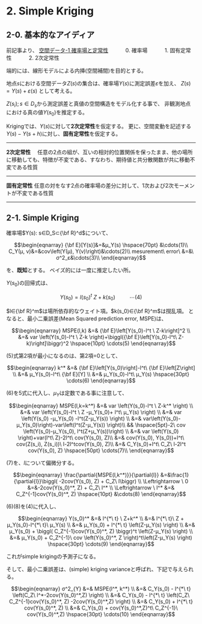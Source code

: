 # 2. Simple Kriging
## 2-0. 基本的なアイディア

前記事より、
[空間データ-1 確率場と定常性](http://qiita.com/kilometer/items/553b344c818566dbb37d)
　　　0. 確率場
　　　1. 固有定常性
　　　2. 2次定常性

端的には、線形モデルによる内挿(空間補間)を目的とする。

地点$s$における空間データ$Z(s)$の集合は、確率場$Y(s)$に測定誤差$ε$を加え、
$Z(s)=Y(s)+ε(s)$
として考える。

$Z(s_i); s∈D_s$から測定誤差と真値の空間構造をモデル化する事で、
非観測地点における真の値$Y(s_0)$を推定する。


Krigingでは、$Y(s)$に対して**2次定常性**を仮定する。
更に、空間変動を記述する$Y(s)-Y(s+h)$に対し、**固有定常性**を仮定する。

***
**2次定常性**
　任意の2点の組が、互いの相対的位置関係を保ったまま、他の場所に移動しても、特徴が不変である、すなわち、期待値と共分散関数が共に移動不変である性質

***
**固有定常性**
任意の対をなす2点の確率場の差分に対して、1次および2次モーメントが不変である性質

***

## 2-1. Simple Kriging


確率場$Y(s): s∈D_S⊂{\bf R}^d$について、

```math
\begin{eqnarray}
{\bf E}[Y(s)]&=&μ_Y(s) \hspace{70pt} &\cdots(1)\\
C_Y(μ, v)&=&cov\left(Y(μ), Y(v)\right)&\cdots(2)\\
mesurement\ error\ &=&\ σ^2_ε&\cdots(3)\\
\end{eqnarray}
```

を、**既知**とする。
ベイズ的には一度に推定したい所。

$Y(s_0)$の回帰式は、

```math
Y(s_0) = l(s_0)^t \ Z+k(s_0) \hspace{30pt} \cdots(4)
```
$l∈{\bf R}^m$は場所依存的なウェイト項。$k(s_0)∈{\bf R}^m$は撹乱項。
となると、最小二乗誤差(Mean Squared prediction error, MSPE)は、

```math
\begin{eqnarray}
MSPE(l,k) &=& {\bf E}\left[Y(s_0)-l^t \ Z-k\right]^2 \\
&=& var \left(Y(s_0)-l^t \ Z-k \right)+\biggl({\bf E}\left[Y(s_0)-l^t\ Z-k)\right]\biggr)^2 \hspace{10pt} \cdots(5)
\end{eqnarray}
```

(5)式第2項が最小になるのは、第2項=0として、

```math
\begin{eqnarray}
k^*
&=& {\bf E}\left[Y(s_0)\right]-l^t\ {\bf E}\left[Z\right] \\
&=& μ_Y(s_0)-l^t\ {\bf E}[Y] \\
&=& μ_Y(s_0)-l^t\ μ_Y(s) \hspace{30pt} \cdots(6)
\end{eqnarray}
```
(6)を5式に代入し、$μ_Y$は定数である事に注意して、

```math
\begin{eqnarray}
MSPE(l,k=k^*) &=& var \left(Y(s_0)-l^t \ Z-k^* \right) \\
&=& var \left(Y(s_0)-l^t \ Z -μ_Y(s_0)+  l^t\ μ_Y(s) \right) \\
&=& var \left(Y(s_0) -μ_Y(s_0) -l^t(Z-μ_Y(s)) \right) \\
&=& var\left(Y(s_0)-μ_Y(s_0)\right)-var\left(l^t(Z-μ_Y(s)) \right)\\
&& \hspace{5pt}-2\ cov \left(Y(s_0)-μ_Y(s_0), l^t(Z+μ_Y(s))\right) \\
&=& var \left(Y(s_0) \right)+var(l^t\ Z)-2l^t\ cov(Y(s_0), Z)\\
&=& cov(Y(s_0), Y(s_0))+l^t\ cov(Z(s_i), Z(s_i))\ l-2l^tcov(Y(s_0), Z)\\
&=& C_Y(s_0)+l^t\ C_Z\ l-2l^t cov(Y(s_0), Z) \hspace{50pt} \cdots(7)\\

\end{eqnarray}
```

(7)を、$l$について偏微分する。

```math
\begin{eqnarray}
\frac{\partial{MSPE(l,k^*)}}{\partial{l}}
&=&\frac{1}{\partial{l}}\biggl( -2cov(Y(s_0), Z) + C_Z\ l\biggr) \\
\Leftrightarrow \ 0 &=&-2cov(Y(s_0)^*, Z) + C_Z\ l^* \\
\Leftrightarrow \ l^* &=& C_Z^{-1}cov(Y(s_0)^*, Z) \hspace{10pt} &\cdots(8)

\end{eqnarray}
```
(6)(8)を(4)に代入し、

```math
\begin{eqnarray}
Y(s_0)^* &=& l^{*\ t} \ Z+k^* \\
&=& l^{*\ t}\ Z +  μ_Y(s_0)-l^{*\ t}\ μ_Y(s) \\
&=& μ_Y(s_0) + l^{*\ t} \left(Z-μ_Y(s) \right) \\
&=& μ_Y(s_0) + \biggl( C_Z^{-1}cov(Y(s_0)^*, Z) \biggr)^t \left(Z-μ_Y(s) \right) \\
&=& μ_Y(s_0) + C_Z^{-1}\ cov \left(Y(s_0)^*, Z \right)^t\left(Z-μ_Y(s) \right) 
\hspace{30pt} \cdots(9)
\end{eqnarray}
```

これがsimple krigingの予測子になる。

そして、最小二乗誤差は、(simple) kriging varianceと呼ばれ、下記で与えられる。

```math
\begin{eqnarray}
σ^2_{Y}
&=& MSPE(l^*, k^*) \\
&=& C_Y(s_0) - l^{*\ t} \left(C_Z\ l^*-2cov(Y(s_0)^*,Z) \right) \\
&=& C_Y(s_0) - l^{*\ t} \left(C_Z\ C_Z^{-1}cov(Y(s_0)^*, Z) -2cov(Y(s_0)^*,Z) \right) \\
&=& C_Y(s_0) + l^{*\ t} cov(Y(s_0)^*, Z) \\
&=& C_Y(s_0) + cov(Y(s_0)^*,Z)^t\ C_Z^{-1}\ cov(Y(s_0)^*,Z)
\hspace{30pt} \cdots(10)
\end{eqnarray}
```


